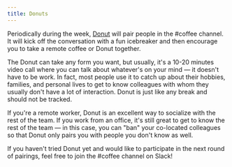 ```yaml
---
title: Donuts
---
```


Periodically during the week, [Donut](https://donut.com) will pair people in the #coffee channel. It
will kick off the conversation with a fun icebreaker and then encourage you to take a remote coffee
or Donut together.

The Donut can take any form you want, but usually, it's a 10-20 minutes video call where you can talk
about whatever's on your mind — it doesn't have to be work. In fact, most people use it to catch
up about their hobbies, families, and personal lives to get to know colleagues with whom they
usually don't have a lot of interaction. Donut is just like any break and should not be tracked.

If you're a remote worker, Donut is an excellent way to socialize with the rest of the team. If you work
from an office, it's still great to get to know the rest of the team — in this case, you can "ban"
your co-located colleagues so that Donut only pairs you with people you don't know as well.

If you haven't tried Donut yet and would like to participate in the next round of pairings, feel
free to join the #coffee channel on Slack!
